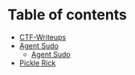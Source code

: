 # Table of contents

* [CTF-Writeups](README.md)
* [Agent Sudo](agent-sudo/README.md)
  * [Agent Sudo](<Agent Sudo/Agent-Sudo-Writeup.md>)
* [Pickle Rick](pickle-rick.md)
